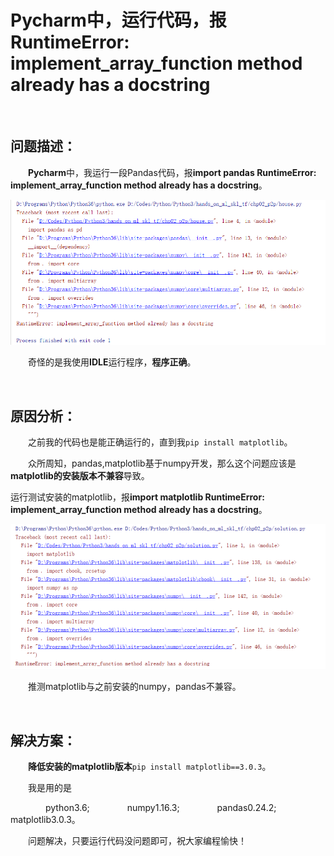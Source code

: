 # Pycharm中，运行代码，报RuntimeError: implement_array_function method already has a docstring
<br/>



## 问题描述：

&emsp;&emsp;**Pycharm**中，我运行一段Pandas代码，报**import pandas RuntimeError: implement_array_function method already has a docstring**。

![RuntimeError:pandas implement_array_function](https://raw.githubusercontent.com/JerryQiang/Datawhale/master/python_dev_env/res/imgs/RuntimeError_array/RuntimeError_pandas_implement_array_function.png)



&emsp;&emsp;奇怪的是我使用**IDLE**运行程序，**程序正确**。

<br/>



## 原因分析：

&emsp;&emsp;之前我的代码也是能正确运行的，直到我```pip install matplotlib```。

&emsp;&emsp;众所周知，pandas,matplotlib基于numpy开发，那么这个问题应该是**matplotlib的安装版本不兼容**导致。

运行测试安装的matplotlib，报**import matplotlib RuntimeError: implement_array_function method already has a docstring**。

![RuntimeError:matplotlib implement_array_function](https://raw.githubusercontent.com/JerryQiang/Datawhale/master/python_dev_env/res/imgs/RuntimeError_array/RuntimeError_matplotlib_implement_array_function.png)


&emsp;&emsp;推测matplotlib与之前安装的numpy，pandas不兼容。

<br/>



## 解决方案：

&emsp;&emsp;**降低安装的matplotlib版本**```pip install matplotlib==3.0.3```。

&emsp;&emsp;我是用的是

&emsp;&emsp;&emsp;&emsp;python3.6;
&emsp;&emsp;&emsp;&emsp;numpy1.16.3;
&emsp;&emsp;&emsp;&emsp;pandas0.24.2;
&emsp;&emsp;&emsp;&emsp;matplotlib3.0.3。

&emsp;&emsp;问题解决，只要运行代码没问题即可，祝大家编程愉快！

